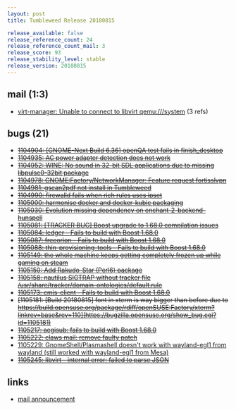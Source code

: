 ```yaml
---
layout: post
title: Tumbleweed Release 20180815

release_available: false
release_reference_count: 24
release_reference_count_mail: 3
release_score: 93
release_stability_level: stable
release_version: 20180815
---
```


## mail (1:3)

- [virt-manager: Unable to connect to libvirt qemu:///system](https://lists.opensuse.org/opensuse-factory/2018-08/msg00210.html) (3 refs)

## bugs (21)

<!--more-->

- ~~[1104904: \[GNOME-Next Build 6.36\] openQA test fails in finish_desktop](https://bugzilla.opensuse.org/show_bug.cgi?id=1104904)~~
- ~~[1104935: AC power adapter detection does not work](https://bugzilla.opensuse.org/show_bug.cgi?id=1104935)~~
- ~~[1104952: WINE: No sound in 32-bit SDL applications due to missing libpulse0-32bit package](https://bugzilla.opensuse.org/show_bug.cgi?id=1104952)~~
- ~~[1104978: GNOME:Factory/NetworkManager: Feature request fortisslvpn](https://bugzilla.opensuse.org/show_bug.cgi?id=1104978)~~
- ~~[1104981: gscan2pdf not install in Tumbleweed](https://bugzilla.opensuse.org/show_bug.cgi?id=1104981)~~
- ~~[1104990: firewalld fails when rich rules uses ipset](https://bugzilla.opensuse.org/show_bug.cgi?id=1104990)~~
- ~~[1105000: harmonise docker and docker-kubic packaging](https://bugzilla.opensuse.org/show_bug.cgi?id=1105000)~~
- ~~[1105030: Evolution missing dependency on enchant-2-backend-hunspell](https://bugzilla.opensuse.org/show_bug.cgi?id=1105030)~~
- ~~[1105081: \[TRACKER BUG\] Boost upgrade to 1.68.0 compilation issues](https://bugzilla.opensuse.org/show_bug.cgi?id=1105081)~~
- ~~[1105084: ledger - Fails to build with Boost 1.68.0](https://bugzilla.opensuse.org/show_bug.cgi?id=1105084)~~
- ~~[1105087: freeorion - Fails to build with Boost 1.68.0](https://bugzilla.opensuse.org/show_bug.cgi?id=1105087)~~
- ~~[1105088: thin-provisioning-tools - Fails to build with Boost 1.68.0](https://bugzilla.opensuse.org/show_bug.cgi?id=1105088)~~
- ~~[1105149: the whole machine keeps getting completely frozen up while gaming on steam](https://bugzilla.opensuse.org/show_bug.cgi?id=1105149)~~
- ~~[1105150: Add Rakudo-Star (Perl6) package](https://bugzilla.opensuse.org/show_bug.cgi?id=1105150)~~
- ~~[1105158: nautilus SIGTRAP without tracker file /usr/share/tracker/domain-ontologies/default.rule](https://bugzilla.opensuse.org/show_bug.cgi?id=1105158)~~
- ~~[1105173: cmis-client - Fails to build with Boost 1.68.0](https://bugzilla.opensuse.org/show_bug.cgi?id=1105173)~~
- ~~[1105181: \[Build 20180815\] font in xterm is way bigger than before due to https://build.opensuse.org/package/rdiff/openSUSE:Factory/xterm?linkrev=base&rev=110](https://bugzilla.opensuse.org/show_bug.cgi?id=1105181)~~
- ~~[1105217: aegisub: fails to build with Boost 1.68.0](https://bugzilla.opensuse.org/show_bug.cgi?id=1105217)~~
- ~~[1105222: claws mail: remove faulty patch](https://bugzilla.opensuse.org/show_bug.cgi?id=1105222)~~
- [1105229: GnomeShell/Plasmashell doesn't work with wayland-egl1 from wayland (still worked with wayland-egl1 from Mesa)](https://bugzilla.opensuse.org/show_bug.cgi?id=1105229)
- ~~[1105245: libvirt - internal error: failed to parse JSON](https://bugzilla.opensuse.org/show_bug.cgi?id=1105245)~~



## links

- [mail announcement](https://lists.opensuse.org/opensuse-factory/2018-08/msg00209.html)

